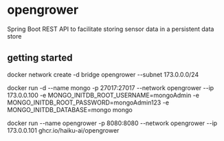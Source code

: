 # opengrower
Spring Boot REST API to facilitate storing sensor data in a persistent data store


## getting started

docker network create -d bridge opengrower --subnet 173.0.0.0/24

docker run -d --name mongo -p 27017:27017 --network opengrower --ip 173.0.0.100 -e MONGO_INITDB_ROOT_USERNAME=mongoAdmin -e MONGO_INITDB_ROOT_PASSWORD=mongoAdmin123 -e MONGO_INITDB_DATABASE=mongo mongo

docker run --name opengrower -p 8080:8080 --network opengrower --ip 173.0.0.101 ghcr.io/haiku-ai/opengrower

